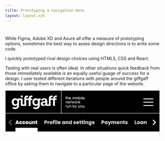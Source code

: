 ```yaml
---
title: Prototyping a navigation menu
layout: layout.njk
---
```


<div style="grid-column-gap: 40px; margin-top: 40px" class="two-col">
<div>
While Figma, Adobe XD and Axure all offer a measure of prototyping options, sometimes the best way to asses design directions is to write some code. 

I quickly prototyped rival design choices using HTML5, CSS and React.

Testing with real users is often ideal. In other situations quick feedback from those immediately available is an equally useful guage of success for a design. I user tested different iterations with people around the giffgaff office by asking them to navigate to a particular page of the website.
</div>

  <img src="/assets/nav.png" alt="screenshot of a nav prototype">

</div>
